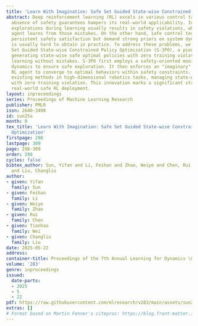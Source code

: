 ```yaml
---
title: 'Learn With Imagination: Safe Set Guided State-wise Constrained Policy Optimization'
abstract: Deep reinforcement learning (RL) excels in various control tasks, yet the
  absence of safety guarantees hampers its real-world applicability. In particular,
  explorations during learning usually results in safety violations, while the RL
  agent learns from those mistakes. On the other hand, safe control techniques ensure
  persistent safety satisfaction but demand strong priors on system dynamics, which
  is usually hard to obtain in practice. To address these problems, we present Safe
  Set Guided State-wise Constrained Policy Optimization (S-3PO), a pioneering algorithm
  generating state-wise safe optimal policies with zero training violations, i.e.,
  learning without mistakes. S-3PO first employs a safety-oriented monitor with black-box
  dynamics to ensure safe exploration. It then enforces an "imaginary" cost for the
  RL agent to converge to optimal behaviors within safety constraints. S-3PO outperforms
  existing methods in high-dimensional robotics tasks, managing state-wise constraints
  with zero training violation. This innovation marks a significant stride towards
  real-world safe RL deployment.
layout: inproceedings
series: Proceedings of Machine Learning Research
publisher: PMLR
issn: 2640-3498
id: sun25a
month: 0
tex_title: 'Learn With Imagination: Safe Set Guided State-wise Constrained Policy
  Optimization'
firstpage: 298
lastpage: 309
page: 298-309
order: 298
cycles: false
bibtex_author: Sun, Yifan and Li, Feihan and Zhao, Weiye and Chen, Rui and Wei, Tianhao
  and Liu, Changliu
author:
- given: Yifan
  family: Sun
- given: Feihan
  family: Li
- given: Weiye
  family: Zhao
- given: Rui
  family: Chen
- given: Tianhao
  family: Wei
- given: Changliu
  family: Liu
date: 2025-05-22
address:
container-title: Proceedings of the 7th Annual Learning for Dynamics \& Control Conference
volume: '283'
genre: inproceedings
issued:
  date-parts:
  - 2025
  - 5
  - 22
pdf: https://raw.githubusercontent.com/mlresearch/v283/main/assets/sun25a/sun25a.pdf
extras: []
# Format based on Martin Fenner's citeproc: https://blog.front-matter.io/posts/citeproc-yaml-for-bibliographies/
---
```

